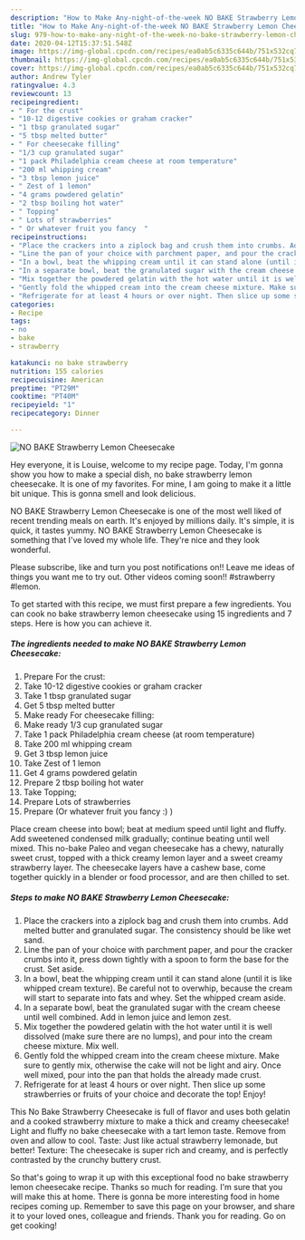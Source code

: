 ```yaml
---
description: "How to Make Any-night-of-the-week NO BAKE Strawberry Lemon Cheesecake"
title: "How to Make Any-night-of-the-week NO BAKE Strawberry Lemon Cheesecake"
slug: 979-how-to-make-any-night-of-the-week-no-bake-strawberry-lemon-cheesecake
date: 2020-04-12T15:37:51.548Z
image: https://img-global.cpcdn.com/recipes/ea0ab5c6335c644b/751x532cq70/no-bake-strawberry-lemon-cheesecake-recipe-main-photo.jpg
thumbnail: https://img-global.cpcdn.com/recipes/ea0ab5c6335c644b/751x532cq70/no-bake-strawberry-lemon-cheesecake-recipe-main-photo.jpg
cover: https://img-global.cpcdn.com/recipes/ea0ab5c6335c644b/751x532cq70/no-bake-strawberry-lemon-cheesecake-recipe-main-photo.jpg
author: Andrew Tyler
ratingvalue: 4.3
reviewcount: 13
recipeingredient:
- " For the crust"
- "10-12 digestive cookies or graham cracker"
- "1 tbsp granulated sugar"
- "5 tbsp melted butter"
- " For cheesecake filling"
- "1/3 cup granulated sugar"
- "1 pack Philadelphia cream cheese at room temperature"
- "200 ml whipping cream"
- "3 tbsp lemon juice"
- " Zest of 1 lemon"
- "4 grams powdered gelatin"
- "2 tbsp boiling hot water"
- " Topping"
- " Lots of strawberries"
- " Or whatever fruit you fancy  "
recipeinstructions:
- "Place the crackers into a ziplock bag and crush them into crumbs. Add melted butter and granulated sugar. The consistency should be like wet sand."
- "Line the pan of your choice with parchment paper, and pour the cracker crumbs into it, press down tightly with a spoon to form the base for the crust. Set aside."
- "In a bowl, beat the whipping cream until it can stand alone (until it is like whipped cream texture). Be careful not to overwhip, because the cream will start to separate into fats and whey. Set the whipped cream aside."
- "In a separate bowl, beat the granulated sugar with the cream cheese until well combined. Add in lemon juice and lemon zest."
- "Mix together the powdered gelatin with the hot water until it is well dissolved (make sure there are no lumps), and pour into the cream cheese mixture. Mix well."
- "Gently fold the whipped cream into the cream cheese mixture. Make sure to gently mix, otherwise the cake will not be light and airy. Once well mixed, pour into the pan that holds the already made crust."
- "Refrigerate for at least 4 hours or over night. Then slice up some strawberries or fruits of your choice and decorate the top! Enjoy!"
categories:
- Recipe
tags:
- no
- bake
- strawberry

katakunci: no bake strawberry 
nutrition: 155 calories
recipecuisine: American
preptime: "PT29M"
cooktime: "PT40M"
recipeyield: "1"
recipecategory: Dinner

---
```



![NO BAKE Strawberry Lemon Cheesecake](https://img-global.cpcdn.com/recipes/ea0ab5c6335c644b/751x532cq70/no-bake-strawberry-lemon-cheesecake-recipe-main-photo.jpg)

Hey everyone, it is Louise, welcome to my recipe page. Today, I'm gonna show you how to make a special dish, no bake strawberry lemon cheesecake. It is one of my favorites. For mine, I am going to make it a little bit unique. This is gonna smell and look delicious.

NO BAKE Strawberry Lemon Cheesecake is one of the most well liked of recent trending meals on earth. It's enjoyed by millions daily. It's simple, it is quick, it tastes yummy. NO BAKE Strawberry Lemon Cheesecake is something that I've loved my whole life. They're nice and they look wonderful.

Please subscribe, like and turn you post notifications on!! Leave me ideas of things you want me to try out. Other videos coming soon!! #strawberry #lemon.


To get started with this recipe, we must first prepare a few ingredients. You can cook no bake strawberry lemon cheesecake using 15 ingredients and 7 steps. Here is how you can achieve it.

<!--inarticleads1-->

##### The ingredients needed to make NO BAKE Strawberry Lemon Cheesecake:

1. Prepare  For the crust:
1. Take 10-12 digestive cookies or graham cracker
1. Take 1 tbsp granulated sugar
1. Get 5 tbsp melted butter
1. Make ready  For cheesecake filling:
1. Make ready 1/3 cup granulated sugar
1. Take 1 pack Philadelphia cream cheese (at room temperature)
1. Take 200 ml whipping cream
1. Get 3 tbsp lemon juice
1. Take  Zest of 1 lemon
1. Get 4 grams powdered gelatin
1. Prepare 2 tbsp boiling hot water
1. Take  Topping;
1. Prepare  Lots of strawberries
1. Prepare  (Or whatever fruit you fancy :) )


Place cream cheese into bowl; beat at medium speed until light and fluffy. Add sweetened condensed milk gradually; continue beating until well mixed. This no-bake Paleo and vegan cheesecake has a chewy, naturally sweet crust, topped with a thick creamy lemon layer and a sweet creamy strawberry layer. The cheesecake layers have a cashew base, come together quickly in a blender or food processor, and are then chilled to set. 

<!--inarticleads2-->

##### Steps to make NO BAKE Strawberry Lemon Cheesecake:

1. Place the crackers into a ziplock bag and crush them into crumbs. Add melted butter and granulated sugar. The consistency should be like wet sand.
1. Line the pan of your choice with parchment paper, and pour the cracker crumbs into it, press down tightly with a spoon to form the base for the crust. Set aside.
1. In a bowl, beat the whipping cream until it can stand alone (until it is like whipped cream texture). Be careful not to overwhip, because the cream will start to separate into fats and whey. Set the whipped cream aside.
1. In a separate bowl, beat the granulated sugar with the cream cheese until well combined. Add in lemon juice and lemon zest.
1. Mix together the powdered gelatin with the hot water until it is well dissolved (make sure there are no lumps), and pour into the cream cheese mixture. Mix well.
1. Gently fold the whipped cream into the cream cheese mixture. Make sure to gently mix, otherwise the cake will not be light and airy. Once well mixed, pour into the pan that holds the already made crust.
1. Refrigerate for at least 4 hours or over night. Then slice up some strawberries or fruits of your choice and decorate the top! Enjoy!


This No Bake Strawberry Cheesecake is full of flavor and uses both gelatin and a cooked strawberry mixture to make a thick and creamy cheesecake! Light and fluffy no bake cheesecake with a tart lemon taste. Remove from oven and allow to cool. Taste: Just like actual strawberry lemonade, but better! Texture: The cheesecake is super rich and creamy, and is perfectly contrasted by the crunchy buttery crust. 

So that's going to wrap it up with this exceptional food no bake strawberry lemon cheesecake recipe. Thanks so much for reading. I'm sure that you will make this at home. There is gonna be more interesting food in home recipes coming up. Remember to save this page on your browser, and share it to your loved ones, colleague and friends. Thank you for reading. Go on get cooking!

